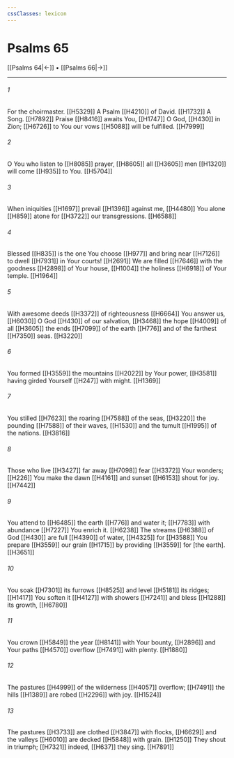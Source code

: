 ```yaml
---
cssClasses: lexicon
---
```


# Psalms 65

[[Psalms 64|←]] • [[Psalms 66|→]]

---

###### 1
For the choirmaster. [[H5329]] A Psalm [[H4210]] of David. [[H1732]] A Song. [[H7892]] Praise [[H8416]] awaits You, [[H1747]] O God, [[H430]] in Zion; [[H6726]] to You  our vows [[H5088]] will be fulfilled. [[H7999]]

###### 2
O You who listen to [[H8085]] prayer, [[H8605]] all [[H3605]] men [[H1320]] will come [[H935]] to You. [[H5704]]

###### 3
When iniquities [[H1697]] prevail [[H1396]] against me, [[H4480]] You alone [[H859]] atone for [[H3722]] our transgressions. [[H6588]]

###### 4
Blessed [[H835]] is the one You choose [[H977]] and bring near [[H7126]] to dwell [[H7931]] in Your courts! [[H2691]] We are filled [[H7646]] with the goodness [[H2898]] of Your house, [[H1004]] the holiness [[H6918]] of Your temple. [[H1964]]

###### 5
With awesome deeds [[H3372]] of righteousness [[H6664]] You answer us, [[H6030]] O God [[H430]] of our salvation, [[H3468]] the hope [[H4009]] of all [[H3605]] the ends [[H7099]] of the earth [[H776]] and of the farthest [[H7350]] seas. [[H3220]]

###### 6
You formed [[H3559]] the mountains [[H2022]] by Your power, [[H3581]] having girded Yourself [[H247]] with might. [[H1369]]

###### 7
You stilled [[H7623]] the roaring [[H7588]] of the seas, [[H3220]] the pounding [[H7588]] of their waves, [[H1530]] and the tumult [[H1995]] of the nations. [[H3816]]

###### 8
Those who live [[H3427]] far away [[H7098]] fear [[H3372]] Your wonders; [[H226]] You make the dawn [[H4161]] and sunset [[H6153]] shout for joy. [[H7442]]

###### 9
You attend to [[H6485]] the earth [[H776]] and water it; [[H7783]] with abundance [[H7227]] You enrich it. [[H6238]] The streams [[H6388]] of God [[H430]] are full [[H4390]] of water, [[H4325]] for [[H3588]] You prepare [[H3559]] our grain [[H1715]] by providing [[H3559]] for [the earth]. [[H3651]]

###### 10
You soak [[H7301]] its furrows [[H8525]] and level [[H5181]] its ridges; [[H1417]] You soften it [[H4127]] with showers [[H7241]] and bless [[H1288]] its growth, [[H6780]]

###### 11
You crown [[H5849]] the year [[H8141]] with Your bounty, [[H2896]] and Your paths [[H4570]] overflow [[H7491]] with plenty. [[H1880]]

###### 12
The pastures [[H4999]] of the wilderness [[H4057]] overflow; [[H7491]] the hills [[H1389]] are robed [[H2296]] with joy. [[H1524]]

###### 13
The pastures [[H3733]] are clothed [[H3847]] with flocks, [[H6629]] and the valleys [[H6010]] are decked [[H5848]] with grain. [[H1250]] They shout in triumph; [[H7321]] indeed, [[H637]] they sing. [[H7891]]

